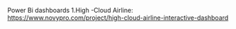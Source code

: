  Power Bi dashboards
 1.High -Cloud Airline: https://www.novypro.com/project/high-cloud-airline-interactive-dashboard
